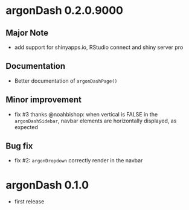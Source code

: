 # argonDash 0.2.0.9000

## Major Note 
- add support for shinyapps.io, RStudio connect and shiny server pro

## Documentation
- Better documentation of `argonDashPage()`

## Minor improvement
- fix #3 thanks @noahbishop: when vertical is FALSE in the `argonDashSidebar`,
navbar elements are horizontally displayed, as expected

## Bug fix
- fix #2: `argonDropdown` correctly render in the navbar

# argonDash 0.1.0
- first release